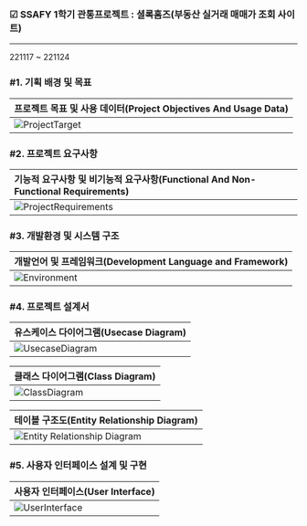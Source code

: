 ### ☑ SSAFY 1학기 관통프로젝트 : 셜록홈즈(부동산 실거래 매매가 조회 사이트)
***
 221117 ~ 221124
 
### #1. 기획 배경 및 목표
|프로젝트 목표 및 사용 데이터(Project Objectives And Usage Data)|
|:---|
|![ProjectTarget](https://user-images.githubusercontent.com/63866366/203905532-fbae0f65-afbe-43ca-bd82-6c8f06265dfc.png)|


### #2. 프로젝트 요구사항
|기능적 요구사항 및 비기능적 요구사항(Functional And Non-Functional Requirements)|
|:---|
|![ProjectRequirements](https://user-images.githubusercontent.com/63866366/203905760-bfe71231-d10f-4c3f-b4be-9780538117de.png)|

### #3. 개발환경 및 시스템 구조
|개발언어 및 프레임워크(Development Language and Framework)|
|:---|
|![Environment](https://user-images.githubusercontent.com/63866366/203906000-fffd49cc-ccd8-457b-aa24-2b7ae106a7a5.png)| 

### #4. 프로젝트 설계서
|유스케이스 다이어그램(Usecase Diagram)|
|:---|
|![UsecaseDiagram](https://user-images.githubusercontent.com/63866366/203904515-cc980f8c-9187-4978-b4ce-e2920374fb71.png)| 

|클래스 다이어그램(Class Diagram)|
|:---|
|![ClassDiagram](https://user-images.githubusercontent.com/63866366/203902638-b54914ab-240f-42c9-adc0-a1e400cbe956.png)| 

|테이블 구조도(Entity Relationship Diagram)|
|:---|
|![Entity Relationship Diagram](https://user-images.githubusercontent.com/63866366/203906639-b74ee8c4-84e7-466e-a723-6e360200fc54.png)| 


### #5. 사용자 인터페이스 설계 및 구현
|사용자 인터페이스(User Interface)|
|:---|
|![UserInterface](https://user-images.githubusercontent.com/63866366/203908236-da8eeba0-7135-4b96-a798-e91cf9a53856.png)| 

 
